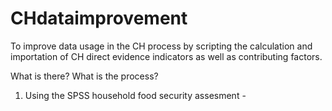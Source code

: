 # CHdataimprovement

To improve data usage in the CH process by scripting the calculation and importation of CH direct evidence indicators as well as contributing factors.

What is there?  What is the process?

1. Using the SPSS household food security assesment - 
